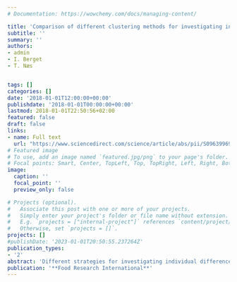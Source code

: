 ```yaml
---
# Documentation: https://wowchemy.com/docs/managing-content/

title: 'Comparison of different clustering methods for investigating individual differences using choice experiments'
subtitle: ''
summary: ''
authors:
- admin 
- I. Berget 
- T. Næs


tags: []
categories: []
date: '2018-01-01T12:00:00+00:00'
publishdate: '2018-01-01T00:00:00+00:00'
lastmod: 2018-01-01T22:50:56+02:00
featured: false
draft: false
links: 
- name: Full text
  url: "https://www.sciencedirect.com/science/article/abs/pii/S0963996918303971"
# Featured image
# To use, add an image named `featured.jpg/png` to your page's folder.
# Focal points: Smart, Center, TopLeft, Top, TopRight, Left, Right, BottomLeft, Bottom, BottomRight.
image:
  caption: ''
  focal_point: ''
  preview_only: false

# Projects (optional).
#   Associate this post with one or more of your projects.
#   Simply enter your project's folder or file name without extension.
#   E.g. `projects = ["internal-project"]` references `content/project/deep-learning/index.md`.
#   Otherwise, set `projects = []`.
projects: []
#publishDate: '2023-01-01T20:50:55.237264Z'
publication_types: 
- '2'
abstract: 'Different strategies for investigating individual differences among consumers using choice experiments are compared. The paper is based on a consumer study of iced coffee in Norway. Consumers (n = 102) performed a choice task of twenty different iced coffee profiles varying in coffee type, production origin, calorie content and price following an orthogonal design. Consumer factors, such as socio-demographics, attitudes and habits, were also collected. Choice data will be analysed using two different clustering strategies. Strategy one is the most classical approach called Latent Class Logit (LCL) model, while Strategy two uses Mixed Logit (ML) model combined with Principal Component Analysis (PCA) for visual segmentation or with automatic clustering detection using Fuzzy C Means clustering (FCM). The clusters obtained can be interpreted using external consumer factors by using the Partial Least Square – Discrimination Analysis (PLS-DA) model. The different approaches are compared in terms of data analysis methodologies, modelling, outcomes, interpretation, flexibility, practical issues and user friendliness.'
publication: '**Food Research International**'
---
```

